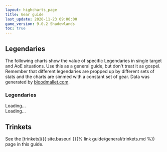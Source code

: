 ```yaml
---
layout: highcharts_page
title: Gear guide
last_update: 2020-11-23 09:00:00
game_version: 9.0.2 Shadowlands
toc: true
---
```


## Legendaries

The following charts show the value of specific Legendaries in single target and AoE situations. Use this as a general guide, but don't treat it as gospel. Remember that different legendaries are propped up by different sets of stats and the charts are simmed with a constant set of gear.
Data was generated by [bloodmallet.com](https://bloodmallet.com).

### Legendaries

<div id="bloodmallet_legendary_patchwerk" class="bloodmallet_chart" data-wow-class="shaman" data-wow-spec="elemental" data-type="legendaries" data-background-color="#222" data-font-color="#eee">Loading...</div>

<div id="bloodmallet_legendary_hac" class="bloodmallet_chart" data-wow-class="shaman" data-wow-spec="elemental" data-type="legendaries" data-fight-style="hecticaddcleave" data-background-color="#222" data-font-color="#eee">Loading...</div>


## Trinkets

See the [trinkets]({{ site.baseurl }}{% link guide/general/trinkets.md %}) page in this guide.
